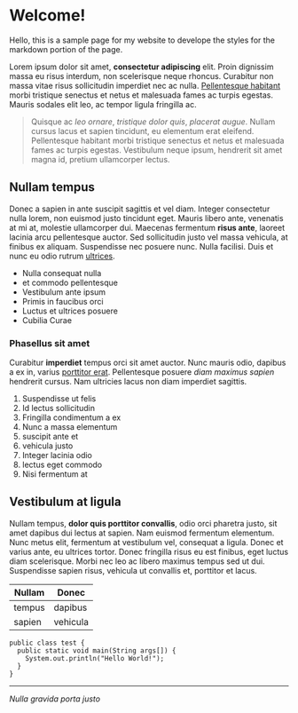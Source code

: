 # Welcome!

Hello, this is a sample page for my website to develope the styles for the markdown portion of the page.

Lorem ipsum dolor sit amet, **consectetur adipiscing** elit. Proin dignissim massa eu risus interdum, non scelerisque neque rhoncus. Curabitur non massa vitae risus sollicitudin imperdiet nec ac nulla. [Pellentesque habitant](https://vuejs.org) morbi tristique senectus et netus et malesuada fames ac turpis egestas. Mauris sodales elit leo, ac tempor ligula fringilla ac.

>Quisque ac _leo ornare_, _tristique dolor quis_, _placerat augue_. Nullam cursus lacus et sapien tincidunt, eu elementum erat eleifend. Pellentesque habitant morbi tristique senectus et netus et malesuada fames ac turpis egestas. Vestibulum neque ipsum, hendrerit sit amet magna id, pretium ullamcorper lectus.

## Nullam tempus

Donec a sapien in ante suscipit sagittis et vel diam. Integer consectetur nulla lorem, non euismod justo tincidunt eget. Mauris libero ante, venenatis at mi at, molestie ullamcorper dui. Maecenas fermentum **risus ante**, laoreet lacinia arcu pellentesque auctor. Sed sollicitudin justo vel massa vehicula, at finibus ex aliquam. Suspendisse nec posuere nunc. Nulla facilisi. Duis et nunc eu odio rutrum [ultrices](https://vuejs.org).

* Nulla consequat nulla
* et commodo pellentesque
* Vestibulum ante ipsum
* Primis in faucibus orci
* Luctus et ultrices posuere
* Cubilia Curae

### Phasellus sit amet

Curabitur **imperdiet** tempus orci sit amet auctor. Nunc mauris odio, dapibus a ex in, varius [porttitor erat](https://vuejs.org). Pellentesque posuere _diam maximus sapien_ hendrerit cursus. Nam ultricies lacus non diam imperdiet sagittis.

1. Suspendisse ut felis
2. Id lectus sollicitudin
3. Fringilla condimentum a ex
4. Nunc a massa elementum
 1. suscipit ante et
 2. vehicula justo
 3. Integer lacinia odio
5. lectus eget commodo
6. Nisi fermentum at

## Vestibulum at ligula

Nullam tempus, **dolor quis porttitor convallis**, odio orci pharetra justo, sit amet dapibus dui lectus at sapien. Nam euismod fermentum elementum. Nunc metus elit, fermentum at vestibulum vel, consequat a ligula. Donec et varius ante, eu ultrices tortor. Donec fringilla risus eu est finibus, eget luctus diam scelerisque. Morbi nec leo ac libero maximus tempus sed ut dui. Suspendisse sapien risus, vehicula ut convallis et, porttitor et lacus.

|Nullam|Donec   |
|------|--------|
|tempus|dapibus |
|sapien|vehicula|

```
public class test {
  public static void main(String args[]) {  
    System.out.println("Hello World!");
  }
}
```

___

_Nulla gravida porta justo_